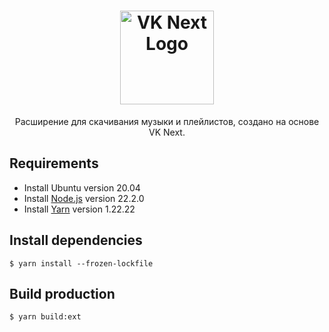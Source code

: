 <h1 align="center">
  <a href="https://vknext.net">
    <picture>
      <source media="(prefers-color-scheme: dark)" srcset="https://static.vknext.net/github/vknext-logo-dark.svg">
      <img src="https://static.vknext.net/github/vknext-logo-light.svg" height="150" alt="VK Next Logo" />
    </picture>
  </a>
</h1>
<p align="center">
Расширение для скачивания музыки и плейлистов, создано на основе VK Next.
</p>

## Requirements

-   Install Ubuntu version 20.04
-   Install [Node.js](https://nodejs.org/) version 22.2.0
-   Install [Yarn](https://classic.yarnpkg.com/) version 1.22.22

## Install dependencies

    $ yarn install --frozen-lockfile

## Build production

    $ yarn build:ext
